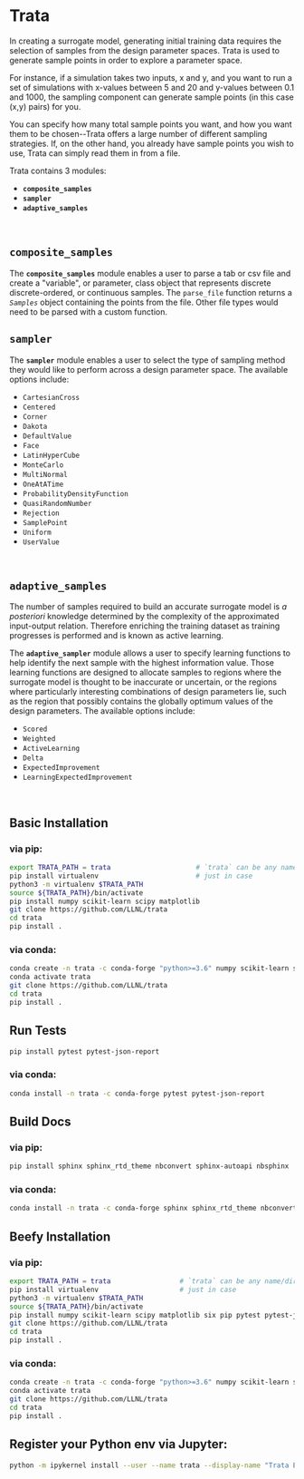 # Trata

In creating a surrogate model, generating initial training data requires the selection of samples from the design parameter spaces. Trata is used to generate sample points in order to explore a parameter space. 

For instance, if a simulation takes two inputs, x and y, and you want to run a set of simulations with x-values between 5 and 20 and y-values between 0.1 and 1000, the sampling component can generate sample points (in this case (x,y) pairs) for you. 

You can specify how many total sample points you want, and how you want them to be chosen--Trata offers a large number of different sampling strategies. If, on the other hand, you already have sample points you wish to use, Trata can simply read them in from a file. 

Trata contains 3 modules:
   - **`composite_samples`**
   - **`sampler`**
   - **`adaptive_samples`**<br>
<br>

## `composite_samples`

The **`composite_samples`** module enables a user to parse a tab or csv file and create a "variable", or parameter, class object that represents discrete discrete-ordered, or continuous samples. The `parse_file` function returns a _`Samples`_ object containing the points from the file. Other file types would need to be parsed with a custom function. 

## `sampler`

The **`sampler`** module enables a user to select the type of sampling method they would like to perform across a design parameter space.  The available options include:
   - `CartesianCross` 
   - `Centered`
   - `Corner`
   - `Dakota`
   - `DefaultValue`
   - `Face`
   - `LatinHyperCube`
   - `MonteCarlo`
   - `MultiNormal`
   - `OneAtATime`
   - `ProbabilityDensityFunction`
   - `QuasiRandomNumber`
   - `Rejection`
   - `SamplePoint`
   - `Uniform`
   - `UserValue` <br>
<br>

## `adaptive_samples`

The number of samples required to build an accurate surrogate model is _a posteriori_ knowledge determined by the complexity of the approximated input-output relation. Therefore enriching the training dataset as training progresses is performed and is known as active learning. 

The **`adaptive_sampler`** module allows a user to specify learning functions to help identify the next sample with the highest information value. Those learning functions are designed to allocate samples to regions where the surrogate model is thought to be inaccurate or uncertain, or the regions where particularly interesting combinations of design parameters lie, such as the region that possibly contains the globally optimum values of the design parameters. The available options include:
   - `Scored`
   - `Weighted`
   - `ActiveLearning`
   - `Delta` 
   - `ExpectedImprovement`
   - `LearningExpectedImprovement`<br>
<br>

## Basic Installation

### via pip:

```bash
export TRATA_PATH = trata                     # `trata` can be any name/directory you want
pip install virtualenv                        # just in case
python3 -m virtualenv $TRATA_PATH   
source ${TRATA_PATH}/bin/activate
pip install numpy scikit-learn scipy matplotlib 
git clone https://github.com/LLNL/trata
cd trata
pip install .
```

### via conda:

```bash
conda create -n trata -c conda-forge "python>=3.6" numpy scikit-learn scipy matplotlib
conda activate trata
git clone https://github.com/LLNL/trata
cd trata
pip install .
```

## Run Tests

```bash
pip install pytest pytest-json-report
```
### via conda:

```bash
conda install -n trata -c conda-forge pytest pytest-json-report
```

## Build Docs

### via pip:

```bash
pip install sphinx sphinx_rtd_theme nbconvert sphinx-autoapi nbsphinx 
```
### via conda:

```bash
conda install -n trata -c conda-forge sphinx sphinx_rtd_theme nbconvert sphinx-autoapi nbsphinx
```

## Beefy Installation

### via pip:

```bash
export TRATA_PATH = trata                 # `trata` can be any name/directory you want
pip install virtualenv                    # just in case
python3 -m virtualenv $TRATA_PATH   
source ${TRATA_PATH}/bin/activate
pip install numpy scikit-learn scipy matplotlib six pip pytest pytest-json-report sphinx sphinx_rtd_theme nbconvert sphinx-autoapi nbsphinx jupyterlab ipython ipywidgets 
git clone https://github.com/LLNL/trata
cd trata
pip install .
```
### via conda:

```bash
conda create -n trata -c conda-forge "python>=3.6" numpy scikit-learn scipy matplotlib six pip pytest pytest-json-report sphinx sphinx_rtd_theme nbconvert sphinx-autoapi nbsphinx jupyterlab ipython ipywidgets nb_conda nb_conda_kernels 
conda activate trata
git clone https://github.com/LLNL/trata
cd trata
pip install .
```

## Register your Python env via Jupyter:

```bash
python -m ipykernel install --user --name trata --display-name "Trata Environment"
```
